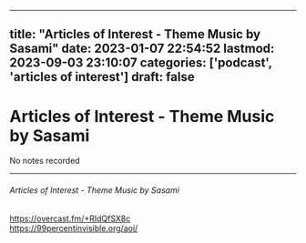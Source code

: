 
---
title: "Articles of Interest - Theme Music by Sasami"
date: 2023-01-07 22:54:52
lastmod: 2023-09-03 23:10:07
categories: ['podcast', 'articles of interest']
draft: false
---


# Articles of Interest - Theme Music by Sasami

No notes recorded

- - -
###### Articles of Interest - Theme Music by Sasami

https://overcast.fm/+RIdQfSX8c  
https://99percentinvisible.org/aoi/

<!-- #public #podcast #articles of interest# -->

<!-- {BearID:64E6CE7C-0519-4347-9E9E-FB743E5F9062-28016-00002D97F20C3B18} -->
